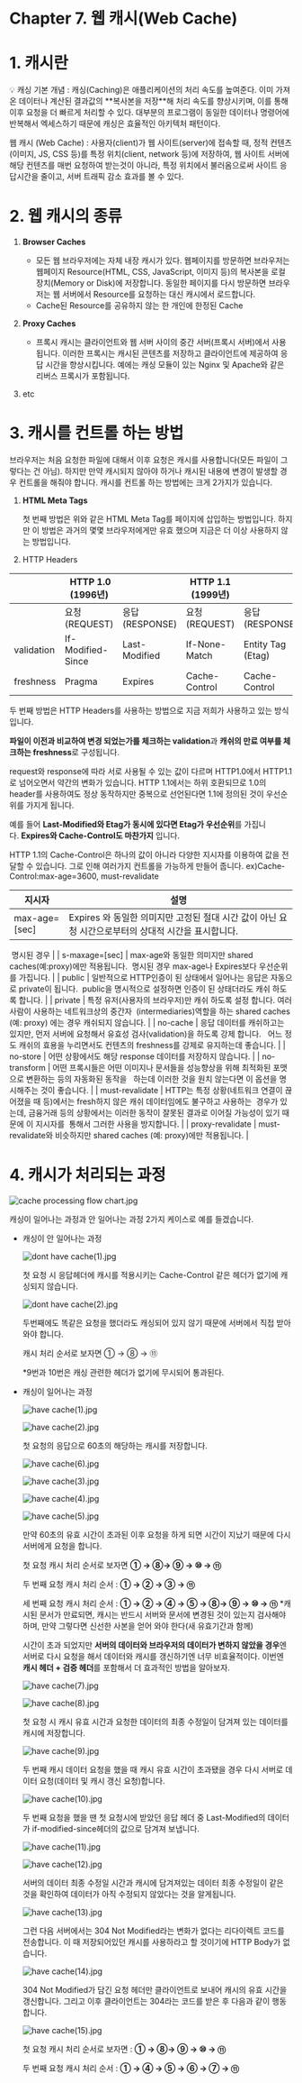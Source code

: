 # Chapter 7. 웹 캐시(Web Cache)

# 1. 캐시란

<aside>
💡 캐싱 기본 개념 : 캐싱(Caching)은 애플리케이션의 처리 속도를 높여준다. 이미 가져온 데이터나 계산된 결과값의 **복사본을 저장**해 처리 속도를 향상시키며, 이를 통해 이후 요청을 더 빠르게 처리할 수 있다. 대부분의 프로그램이 동일한 데이터나 명령어에 반복해서 엑세스하기 때문에 캐싱은 효율적인 아키텍처 패턴이다.

웹 캐시 (Web Cache) : 사용자(client)가 웹 사이트(server)에 접속할 때, 정적 컨텐츠(이미지, JS, CSS 등)를 특정 위치(client, network 등)에 저장하여, 웹 사이트 서버에 해당 컨텐츠를 매번 요청하여 받는것이 아니라, 특정 위치에서 불러옴으로써 사이트 응답시간을 줄이고, 서버 트래픽 감소 효과를 볼 수 있다.

</aside>

# 2. 웹 캐시의 종류

1. **Browser Caches**
    - 모든 웹 브라우저에는 자체 내장 캐시가 있다. 웹페이지를 방문하면 브라우저는 웹페이지 Resource(HTML, CSS, JavaScript, 이미지 등)의 복사본을 로컬 장치(Memory or Disk)에 저장합니다. 동일한 페이지를 다시 방문하면 브라우저는 웹 서버에서 Resource를 요청하는 대신 캐시에서 로드합니다.
    - Cache된 Resource를 공유하지 않는 한 개인에 한정된 Cache

1. **Proxy Caches**
    - 프록시 캐시는 클라이언트와 웹 서버 사이의 중간 서버(프록시 서버)에서 사용됩니다. 이러한 프록시는 캐시된 콘텐츠를 저장하고 클라이언트에 제공하여 응답 시간을 향상시킵니다. 예에는 캐싱 모듈이 있는 Nginx 및 Apache와 같은 리버스 프록시가 포함됩니다.
    
2. etc

# 3. 캐시를 컨트롤 하는 방법

브라우저는 처음 요청한 파일에 대해서 이후 요청은 캐시를 사용합니다(모든 파일이 그렇다는 건 아님). 하지만 만약 캐시되지 않아야 하거나 캐시된 내용에 변경이 발생할 경우 컨트롤을 해줘야 합니다. 캐시를 컨트롤 하는 방법에는 크게 2가지가 있습니다.

1. **HTML Meta Tags**
    
    <META HTTP-EQUIV="EXPIRES" CONTENT="Mon, 22 Jul 2002 11:12:01 GMT"><META HTTP-EQUIV="CACHE-CONTROL" CONTENT="NO-CACHE">
    
    첫 번째 방법은 위와 같은 HTML Meta Tag를 페이지에 삽입하는 방법입니다. 하지만 이 방법은 과거의 몇몇 브라우저에게만 유효 했으며 지금은 더 이상 사용하지 않는 방법입니다.
    
2. HTTP Headers

|  |  HTTP 1.0 (1996년) |  | HTTP 1.1 (1999년) |  |
| --- | --- | --- | --- | --- |
|  | 요청(REQUEST) | 응답(RESPONSE) | 요청(REQUEST) | 응답(RESPONSE) |
| validation | If-Modified-Since | Last-Modified | If-None-Match | Entity Tag (Etag) |
| freshness | Pragma | Expires | Cache-Control | Cache-Control |

두 번째 방법은 HTTP Headers를 사용하는 방법으로 지금 저희가 사용하고 있는 방식입니다.

**파일이 이전과 비교하여 변경 되었는가를 체크하는 validation**과 **캐쉬의 만료 여부를 체크하는 freshness**로 구성됩니다.

request와 response에 따라 서로 사용될 수 있는 값이 다르며 HTTP1.0에서 HTTP1.1로 넘어오면서 약간의 변화가 있습니다. HTTP 1.1에서는 하위 호환되므로 1.0의 header를 사용하여도 정상 동작하지만 중복으로 선언된다면 1.1에 정의된 것이 우선순위를 가지게 됩니다.

예를 들어 **Last-Modified와 Etag가 동시에 있다면 Etag가 우선순위**를 가집니다. **Expires와 Cache-Control도 마찬가지** 입니다.

HTTP 1.1의 Cache-Control은 하나의 값이 아니라 다양한 지시자를 이용하여 값을 전달할 수 있습니다. 그로 인해 여러가지 컨트롤을 가능하게 만들어 줍니다. ex)Cache-Control:max-age=3600, must-revalidate

| 지시자 | 설명 |
| --- | --- |
| max-age=[sec] | Expires 와 동일한 의미지만 고정된 절대 시간 값이 아닌 요청 시간으로부터의 상대적 시간을 표시합니다. 
 명시된 경우
 |
| s-maxage=[sec] | max-age와 동일한 의미지만 shared caches(예:proxy)에만 적용됩니다.
 명시된 경우 max-age나 Expires보다 우선순위를 가집니다. |
| public | 일반적으로 HTTP인증이 된 상태에서 일어나는 응답은 자동으로 private이 됩니다.
 public을 명시적으로 설정하면 인증이 된 상태더라도 캐쉬 하도록 합니다.
 |
| private | 특정 유저(사용자의 브라우저)만 캐쉬 하도록 설정 합니다. 여러 사람이 사용하는 네트워크상의 중간자
 (intermediaries)역할을 하는 shared caches (예: proxy) 에는 경우 캐쉬되지 않습니다.
 |
| no-cache | 응답 데이터를 캐쉬하고는 있지만, 먼저 서버에 요청해서 유효성 검사(validation)을 하도록 강제 합니다. 
 어느 정도 캐쉬의 효용을 누리면서도 컨텐츠의 freshness를 강제로 유지하는데 좋습니다.
 |
| no-store | 어떤 상황에서도 해당 response 데이터를 저장하지 않습니다.
 |
| no-transform | 어떤 프록시들은 어떤 이미지나 문서들을 성능향상을 위해 최적화된 포맷으로 변환하는 등의 자동화된 동작을 
 하는데 이러한 것을 원치 않는다면 이 옵션을 명시해주는 것이 좋습니다.
 |
| must-revalidate | HTTP는 특정 상황(네트워크 연결이 끊어졌을 때 등)에서는 fresh하지 않은 캐쉬 데이터임에도 불구하고 사용하는  경우가 있는데, 금융거래 등의 상황에서는 이러한 동작이 잘못된 결과로 이어질 가능성이 있기 때문에 이 지시자를  통해서 그러한 사용을 방지합니다.
 |
| proxy-revalidate | must-revalidate와 비슷하지만 shared caches (예: proxy)에만 적용됩니다.
 |

# 4. 캐시가 처리되는 과정

![cache processing flow chart.jpg](cache_processing_flow_chart.jpg)

캐싱이 일어나는 과정과 안 일어나는 과정 2가지 케이스로 예를 들겠습니다.

- 캐싱이 안 일어나는 과정
    
    ![dont have cache(1).jpg](dont_have_cache(1).jpg)
    
    첫 요청 시 응답헤더에 캐시를 적용시키는 Cache-Control 같은 헤더가 없기에 캐싱되지 않습니다.
    
    ![dont have cache(2).jpg](dont_have_cache(2).jpg)
    
    두번째에도 똑같은 요청을 했더라도 캐싱되어 있지 않기 때문에 서버에서 직접 받아와야 합니다.
    
    캐시 처리 순서로 보자면 ① → ⑧ → ⑪
    
    *9번과 10번은 캐싱 관련한 헤더가 없기에 무시되어 통과된다.
    
- 캐싱이 일어나는 과정
    
    ![have cache(1).jpg](have_cache(1).jpg)
    
    ![have cache(2).jpg](have_cache(2).jpg)
    
    첫 요청의 응답으로 60초의 해당하는 캐시를 저장합니다.
    
    ![have cache(6).jpg](have_cache(6).jpg)
    
    ![have cache(3).jpg](have_cache(3).jpg)
    
    ![have cache(4).jpg](have_cache(4).jpg)
    
    ![have cache(5).jpg](have_cache(5).jpg)
    
    만약 60초의 유효 시간이 초과된 이후 요청을 하게 되면 시간이 지났기 때문에 다시 서버에게 요청을 합니다.
    
    첫 요청 캐시 처리 순서로 보자면  **① → ⑧→ ⑨ → ⑩ → ⑪**
    
    두 번째 요청 캐시 처리 순서 : **① → ② → ③ → ⑪**
    
    세 번째 요청 캐시 처리 순서 : **① → ② → ④ → ⑤ → ⑧→ ⑨ → ⑩ → ⑪**
        *캐시된 문서가 만료되면, 캐시는 반드시 서버와 문서에 변경된 것이 있는지 검사해야 하며, 만약 그렇다면 신선한 사본을 얻어 와야 한다(새 유효기간과 함께)
    
    시간이 초과 되었지만 **서버의 데이터와 브라우저의 데이터가 변하지 않았을 경우**엔 서버로 다시 요청을 해서 데이터와 캐시를 갱신하기엔 너무 비효율적이다. 이번엔 **캐시 헤더 + 검증 헤더**를 포함해서 더 효과적인 방법을 알아보자.
    
    ![have cache(7).jpg](have_cache(7).jpg)
    
    ![have cache(8).jpg](have_cache(8).jpg)
    
    첫 요청 시 캐시 유효 시간과 요청한 데이터의 최종 수정일이 담겨져 있는 데이터를 캐시에 저장합니다.
    
    ![have cache(9).jpg](have_cache(9).jpg)
    
    두 번째 캐시 데이터 요청을 했을 때 캐시 유효 시간이 초과됐을 경우 다시 서버로 데이터 요청(데이터 및 캐시 갱신 요청)합니다.
    
    ![have cache(10).jpg](have_cache(10).jpg)
    
    두 번째 요청을 했을 땐 첫 요청시에 받았던 응답 헤더 중 Last-Modified의 데이터가 if-modified-since헤더의 값으로 담겨져 보냅니다.
    
    ![have cache(11).jpg](have_cache(11).jpg)
    
    ![have cache(12).jpg](have_cache(12).jpg)
    
    서버의 데이터 최종 수정일 시간과 캐시에 담겨져있는 데이터 최종 수정일이 같은 것을 확인하여 데이터가 아직 수정되지 않았다는 것을 알게됩니다.
    
    ![have cache(13).jpg](have_cache(13).jpg)
    
    그런 다음 서버에서는 304 Not Modified라는 변화가 없다는 리다이렉트 코드를 전송합니다. 이 때 저장되어있던 캐시를 사용하라고 할 것이기에 HTTP Body가 없습니다.
    
    ![have cache(14).jpg](have_cache(14).jpg)
    
    304 Not Modified가 담긴 요청 헤더만 클라이언트로 보내어 캐시의 유효 시간을 갱신합니다. 그리고 이후 클라이언트는 304라는 코드를 받은 후 다음과 같이 행동합니다.
    
    ![have cache(15).jpg](have_cache(15).jpg)
    
    첫 요청 캐시 처리 순서로 보자면 : **① → ⑧→ ⑨ → ⑩ → ⑪**
    
    두 번째 요청 캐시 처리 순서 : **① → ④ → ⑤ → ⑥ → ⑦ → ⑪**